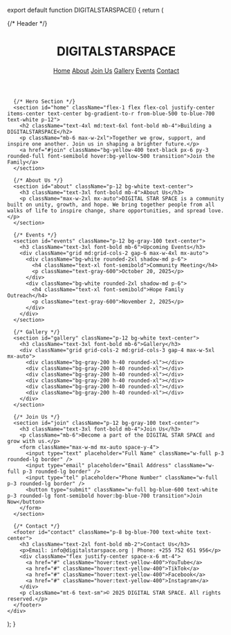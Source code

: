 export default function DIGITALSTARSPACE() {
  return (
    <div className="min-h-screen flex flex-col bg-gray-50 text-gray-800">
      {/* Header */}
      <header className="w-full flex justify-between items-center p-4 shadow-md bg-white sticky top-0 z-50">
        <h1 className="text-2xl font-bold text-blue-600">DIGITALSTARSPACE</h1>
        <nav className="space-x-6 hidden md:flex">
          <a href="#home" className="hover:text-blue-600">Home</a>
          <a href="#about" className="hover:text-blue-600">About</a>
          <a href="#join" className="hover:text-blue-600">Join Us</a>
          <a href="#gallery" className="hover:text-blue-600">Gallery</a>
          <a href="#events" className="hover:text-blue-600">Events</a>
          <a href="#contact" className="hover:text-blue-600">Contact</a>
        </nav>
      </header>

      {/* Hero Section */}
      <section id="home" className="flex-1 flex flex-col justify-center items-center text-center bg-gradient-to-r from-blue-500 to-blue-700 text-white p-12">
        <h2 className="text-4xl md:text-6xl font-bold mb-4">Building a DIGITALSTARSPACE</h2>
        <p className="mb-6 max-w-2xl">Together we grow, support, and inspire one another. Join us in shaping a brighter future.</p>
        <a href="#join" className="bg-yellow-400 text-black px-6 py-3 rounded-full font-semibold hover:bg-yellow-500 transition">Join the Family</a>
      </section>

      {/* About Us */}
      <section id="about" className="p-12 bg-white text-center">
        <h3 className="text-3xl font-bold mb-4">About Us</h3>
        <p className="max-w-2xl mx-auto">DIGITAL STAR SPACE is a community built on unity, growth, and hope. We bring together people from all walks of life to inspire change, share opportunities, and spread love.</p>
      </section>

      {/* Events */}
      <section id="events" className="p-12 bg-gray-100 text-center">
        <h3 className="text-3xl font-bold mb-6">Upcoming Events</h3>
        <div className="grid md:grid-cols-2 gap-6 max-w-4xl mx-auto">
          <div className="bg-white rounded-2xl shadow-md p-6">
            <h4 className="text-xl font-semibold">Community Meeting</h4>
            <p className="text-gray-600">October 20, 2025</p>
          </div>
          <div className="bg-white rounded-2xl shadow-md p-6">
            <h4 className="text-xl font-semibold">Hope Family Outreach</h4>
            <p className="text-gray-600">November 2, 2025</p>
          </div>
        </div>
      </section>

      {/* Gallery */}
      <section id="gallery" className="p-12 bg-white text-center">
        <h3 className="text-3xl font-bold mb-6">Gallery</h3>
        <div className="grid grid-cols-2 md:grid-cols-3 gap-4 max-w-5xl mx-auto">
          <div className="bg-gray-200 h-40 rounded-xl"></div>
          <div className="bg-gray-200 h-40 rounded-xl"></div>
          <div className="bg-gray-200 h-40 rounded-xl"></div>
          <div className="bg-gray-200 h-40 rounded-xl"></div>
          <div className="bg-gray-200 h-40 rounded-xl"></div>
          <div className="bg-gray-200 h-40 rounded-xl"></div>
        </div>
      </section>

      {/* Join Us */}
      <section id="join" className="p-12 bg-gray-100 text-center">
        <h3 className="text-3xl font-bold mb-4">Join Us</h3>
        <p className="mb-6">Become a part of the DIGITAL STAR SPACE and grow with us.</p>
        <form className="max-w-md mx-auto space-y-4">
          <input type="text" placeholder="Full Name" className="w-full p-3 rounded-lg border" />
          <input type="email" placeholder="Email Address" className="w-full p-3 rounded-lg border" />
          <input type="tel" placeholder="Phone Number" className="w-full p-3 rounded-lg border" />
          <button type="submit" className="w-full bg-blue-600 text-white p-3 rounded-lg font-semibold hover:bg-blue-700 transition">Join Now</button>
        </form>
      </section>

      {/* Contact */}
      <footer id="contact" className="p-8 bg-blue-700 text-white text-center">
        <h3 className="text-2xl font-bold mb-2">Contact Us</h3>
        <p>Email: info@digitalstarspace.org | Phone: +255 752 651 956</p>
        <div className="flex justify-center space-x-6 mt-4">
          <a href="#" className="hover:text-yellow-400">YouTube</a>
          <a href="#" className="hover:text-yellow-400">TikTok</a>
          <a href="#" className="hover:text-yellow-400">Facebook</a>
          <a href="#" className="hover:text-yellow-400">Instagram</a>
        </div>
        <p className="mt-6 text-sm">© 2025 DIGITAL STAR SPACE. All rights reserved.</p>
      </footer>
    </div>
  );
}